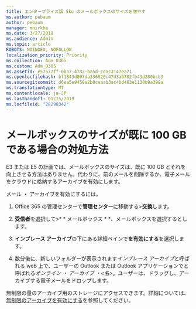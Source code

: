 ```yaml
---
title: エンタープライズ版 Sku のメールボックスのサイズを増やす
ms.author: pebaum
author: pebaum
manager: mnirkhe
ms.date: 3/27/2018
ms.audience: Admin
ms.topic: article
ROBOTS: NOINDEX, NOFOLLOW
localization_priority: Priority
ms.collection: Adm_O365
ms.custom: Adm_O365
ms.assetid: e57572ff-0ba7-4782-ba5d-cdac3142ea71
ms.openlocfilehash: bf1843d007da336520c47d3a6782fb43d280bcb3
ms.sourcegitcommit: d6ea5e9458a2b8ceaab3ac4bd483e1130b9a398a
ms.translationtype: MT
ms.contentlocale: ja-JP
ms.lasthandoff: 01/15/2019
ms.locfileid: "28298342"
---
```

# <a name="what-to-do-if-your-mailbox-size-is-already-100gb"></a>メールボックスのサイズが既に 100 GB である場合の対処方法

E3 または E5 の計画では、メールボックスのサイズは、既に 100 GB とそれを向上させる方法はありません。代わりに、前のメールを削除するか、電子メールをクラウドに格納するアーカイブを有効にします。 
  
メール ・ アーカイブを有効にするには。
  
1. Office 365 の管理センターで**管理センター**に移動する\>**交換**します。 
    
2. **受信者**を選択して\>* * メールボックス * *、メールボックスを選択するとします。 
    
3. **インプレース アーカイブ**の下にある詳細ペインで**を有効にする**を選択します。 
    
4. 数分後に、新しいフォルダーが表示されます*インプレース アーカイブ*と呼ばれる web 上で、ユーザーの Outlook または Outlook アプリケーションでと呼ばれる*オンライン ・ アーカイブ ・\<名\>*。ユーザーは、ドラッグし、アーカイブする電子メールをドロップします。 
    
無制限の量のアーカイブ用のストレージにアクセスできます。詳細については、[無制限のアーカイブを有効にする](https://support.office.com/en-us/article/enable-unlimited-archiving-in-office-365-admin-help-e2a789f2-9962-4960-9fd4-a00aa063559e)を参照してください。
  


